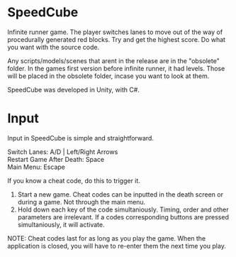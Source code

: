 # SpeedCube
Infinite runner game. The player switches lanes to move out of the way of procedurally generated red blocks. Try and get the highest score. Do what you want with the source code.

Any scripts/models/scenes that arent in the release are in the "obsolete" folder. In the games first version before infinite runner, it had levels. Those will be placed in the obsolete folder, incase you want to look at them.

SpeedCube was developed in Unity, with C#.

# Input
Input in SpeedCube is simple and straightforward.

Switch Lanes: A/D | Left/Right Arrows <br/>
Restart Game After Death: Space <br/>
Main Menu: Escape <br/>

If you know a cheat code, do this to trigger it.

1. Start a new game. Cheat codes can be inputted in the death screen or during a game. Not through the main menu.
2. Hold down each key of the code simultaniously. Timing, order and other parameters are irrelevant. If a codes corresponding buttons are pressed simultaniously, it will activate.

NOTE: Cheat codes last for as long as you play the game. When the application is closed, you will have to re-enter them the next time you play.
